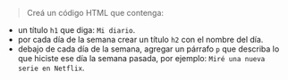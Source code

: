 > Creá un código HTML que contenga:
>
* un título `h1` que diga: `Mi diario`.
* por cada día de la semana crear un título `h2` con el nombre del día.
* debajo de cada día de la semana, agregar un párrafo `p` que describa lo que hiciste ese día la semana pasada, por ejemplo: `Miré una nueva serie en Netflix`.
